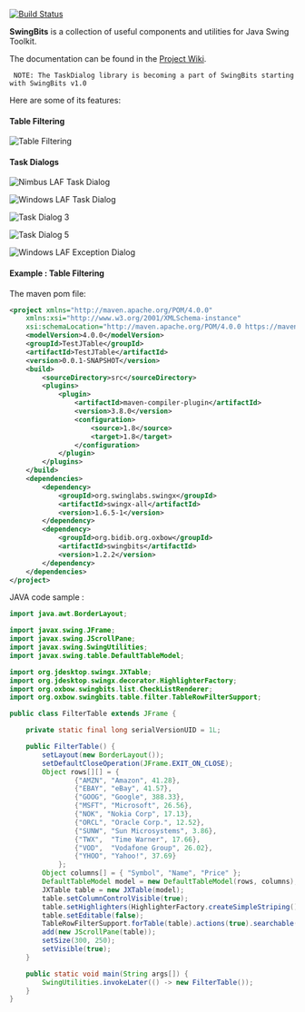 [![Build Status](https://travis-ci.org/eugener/oxbow.svg?branch=master)](https://travis-ci.org/eugener/oxbow)


**SwingBits** is a collection of useful components and utilities for Java Swing Toolkit. 

The documentation can be found in the [Project Wiki](https://github.com/eugener/oxbow/wiki/_pages).   

```
 NOTE: The TaskDialog library is becoming a part of SwingBits starting with SwingBits v1.0 
```

Here are some of its features:
   
#### Table Filtering

![Table Filtering](https://github.com/eugener/oxbow/wiki/images/TableFiltering-seach-actions.png)

#### Task Dialogs    

![Nimbus LAF Task Dialog](https://github.com/eugener/oxbow/wiki/images/TaskDialog-error-metal.png)

![Windows LAF Task Dialog](https://github.com/eugener/oxbow/wiki/images/TaskDialog-error-win.png)

![Task Dialog 3](https://github.com/eugener/oxbow/wiki/images/TaskDialog-error-mac.png)

![Task Dialog 5](https://github.com/eugener/oxbow/wiki/images/TaskDialog-commandLinks-win.png)

![Windows LAF Exception Dialog](https://github.com/eugener/oxbow/wiki/images/TaskDialog-exception-win.jpg)

#### Example : Table Filtering

The maven pom file:
```xml
<project xmlns="http://maven.apache.org/POM/4.0.0"
	xmlns:xsi="http://www.w3.org/2001/XMLSchema-instance"
	xsi:schemaLocation="http://maven.apache.org/POM/4.0.0 https://maven.apache.org/xsd/maven-4.0.0.xsd">
	<modelVersion>4.0.0</modelVersion>
	<groupId>TestJTable</groupId>
	<artifactId>TestJTable</artifactId>
	<version>0.0.1-SNAPSHOT</version>
	<build>
		<sourceDirectory>src</sourceDirectory>
		<plugins>
			<plugin>
				<artifactId>maven-compiler-plugin</artifactId>
				<version>3.8.0</version>
				<configuration>
					<source>1.8</source>
					<target>1.8</target>
				</configuration>
			</plugin>
		</plugins>
	</build>
	<dependencies>
		<dependency>
			<groupId>org.swinglabs.swingx</groupId>
			<artifactId>swingx-all</artifactId>
			<version>1.6.5-1</version>
		</dependency>
		<dependency>
			<groupId>org.bidib.org.oxbow</groupId>
			<artifactId>swingbits</artifactId>
			<version>1.2.2</version>
		</dependency>
	</dependencies>
</project>
```

JAVA code sample :
```java
import java.awt.BorderLayout;

import javax.swing.JFrame;
import javax.swing.JScrollPane;
import javax.swing.SwingUtilities;
import javax.swing.table.DefaultTableModel;

import org.jdesktop.swingx.JXTable;
import org.jdesktop.swingx.decorator.HighlighterFactory;
import org.oxbow.swingbits.list.CheckListRenderer;
import org.oxbow.swingbits.table.filter.TableRowFilterSupport;

public class FilterTable extends JFrame {

	private static final long serialVersionUID = 1L;

	public FilterTable() {
		setLayout(new BorderLayout());
		setDefaultCloseOperation(JFrame.EXIT_ON_CLOSE);
		Object rows[][] = {
                {"AMZN", "Amazon", 41.28},
                {"EBAY", "eBay", 41.57},
                {"GOOG", "Google", 388.33},
                {"MSFT", "Microsoft", 26.56},
                {"NOK", "Nokia Corp", 17.13},
                {"ORCL", "Oracle Corp.", 12.52},
                {"SUNW", "Sun Microsystems", 3.86},
                {"TWX",  "Time Warner", 17.66},
                {"VOD",  "Vodafone Group", 26.02},
                {"YHOO", "Yahoo!", 37.69}
        	};
		Object columns[] = { "Symbol", "Name", "Price" };
		DefaultTableModel model = new DefaultTableModel(rows, columns);
		JXTable table = new JXTable(model);
		table.setColumnControlVisible(true);
		table.setHighlighters(HighlighterFactory.createSimpleStriping());
		table.setEditable(false);
		TableRowFilterSupport.forTable(table).actions(true).searchable(true).checkListRenderer(new CheckListRenderer()).apply();
		add(new JScrollPane(table));
		setSize(300, 250);
		setVisible(true);
	}

	public static void main(String args[]) {
		SwingUtilities.invokeLater(() -> new FilterTable());
	}
}
 ```
 
